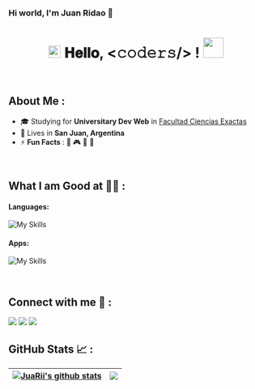 ### Hi world, I'm Juan Ridao 👋
<h1 align="center">
  <a target="_blank">
    <img src="https://github.com/JayantGoel001/JayantGoel001/blob/master/GIF/Earth.gif" width="24px" style="max-width:100%;">
  </a>
  𝐇𝐞𝐥𝐥𝐨, &lt;𝚌𝚘𝚍𝚎𝚛𝚜/&gt; !
  <a target="_blank">
    <img src="https://github.com/JayantGoel001/JayantGoel001/blob/master/GIF/Hi.gif" width="40px" />
  </a>
</h1>
<br>

## About Me :

- 🎓 Studying for **Universitary Dev Web** in [Facultad Ciencias Exactas](https://exactas.unsj.edu.ar/) 
- 🏡 Lives in **San Juan, Argentina**
- ⚡ **Fun Facts** : 🍕 🎮 🎥 🎵 

<br>

## What I am Good at 🧑‍💻 :

#### Languages:

![My Skills](https://skillicons.dev/icons?i=html,css,c,bootstrap&theme=dark&perline=5)

#### Apps:

![My Skills](https://skillicons.dev/icons?i=discord,notion,ps,vscode&theme=dark&perline=5)

<br>

## Connect with me 🧉 :

<p align = "center">

[<img src="https://img.shields.io/badge/twitter-%231DA1F2.svg?&style=for-the-badge&logo=x&logoColor=white&color=black" />](https://x.com/jridao_)
[<img src="https://img.shields.io/badge/instagram-%2312100E.svg?&style=for-the-badge&logo=instagram&logoColor=white&color=black" />](https://www.instagram.com/jridao_/)
[<img src="https://img.shields.io/badge/mail-%2312100E.svg?&style=for-the-badge&logo=gmail&logoColor=white&color=black" />](https://www.instagram.com/jridao_/)

</p>

## GitHub Stats 📈 :

| <a href="https://github.com/anuraghazra/github-readme-stats"><img align="center" src="https://github-readme-stats.vercel.app/api?username=JuaRii&show_icons=true&include_all_commits=true&theme=dracula&hide_border=true" alt="JuaRii's github stats" /> </a> | <a href="https://github.com/anuraghazra/github-readme-stats"><img align="center" src="https://github-readme-stats.vercel.app/api/top-langs/?username=JuaRii&layout=compact&theme=dracula&hide_border=true" /></a> 
| ------------- | ------------- |

